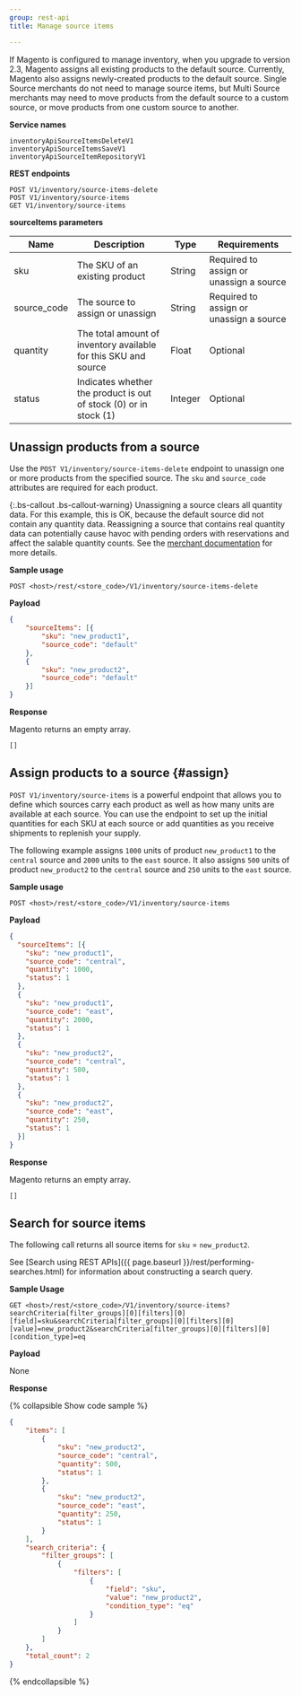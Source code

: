 ```yaml
---
group: rest-api
title: Manage source items

---
```


If Magento is configured to manage inventory, when you upgrade to version 2.3, Magento assigns all existing products to the default source. Currently, Magento also assigns newly-created products to the default source. Single Source merchants do not need to manage source items, but Multi Source merchants may need to move products from the default source to a custom source, or move products from one custom source to another.

**Service names**

```
inventoryApiSourceItemsDeleteV1
inventoryApiSourceItemsSaveV1
inventoryApiSourceItemRepositoryV1
```

**REST endpoints**

```
POST V1/inventory/source-items-delete
POST V1/inventory/source-items
GET V1/inventory/source-items
```

**sourceItems parameters**

Name | Description | Type | Requirements
--- | --- | --- | ---
sku	| The SKU of an existing product | String | Required to assign or unassign a source
source_code	| The source to assign or unassign | String | Required to assign or unassign a source
quantity	| The total amount of inventory available for this SKU and source | Float | Optional
status	|  Indicates whether the product is out of stock (0) or in stock (1) | Integer | Optional


## Unassign products from a source

Use the `POST V1/inventory/source-items-delete` endpoint to unassign one or more products from the specified source. The `sku` and `source_code` attributes are required for each product.

{:.bs-callout .bs-callout-warning}
Unassigning a source clears all quantity data. For this example, this is OK, because the default source did not contain any quantity data. Reassigning a source that contains real quantity data can potentially cause havoc with pending orders with reservations and affect the salable quantity counts. See the [merchant documentation](https://github.com/magento-engcom/msi/wiki/Overview) for more details.

**Sample usage**

`POST <host>/rest/<store_code>/V1/inventory/source-items-delete`

**Payload**

```json
{
	"sourceItems": [{
		"sku": "new_product1",
		"source_code": "default"
	},
	{
		"sku": "new_product2",
		"source_code": "default"
	}]
}
```

**Response**

Magento returns an empty array.

`[]`

## Assign products to a source {#assign}

`POST V1/inventory/source-items` is a powerful endpoint that allows you to define which sources carry each product as well as how many units are available at each source. You can use the endpoint to set up the initial quantities for each SKU at each source or add quantities as you receive shipments to replenish your supply.

The following example assigns `1000` units of product `new_product1` to the `central` source and `2000` units to the `east` source. It also assigns `500` units of product `new_product2` to the `central` source and `250` units to the `east` source.

**Sample usage**

`POST <host>/rest/<store_code>/V1/inventory/source-items`

**Payload**

```json
{
  "sourceItems": [{
  	"sku": "new_product1",
    "source_code": "central",
    "quantity": 1000,
    "status": 1
  },
  {
  	"sku": "new_product1",
  	"source_code": "east",
  	"quantity": 2000,
  	"status": 1
  },
  {
  	"sku": "new_product2",
  	"source_code": "central",
  	"quantity": 500,
  	"status": 1
  },
  {
  	"sku": "new_product2",
  	"source_code": "east",
  	"quantity": 250,
  	"status": 1
  }]
}
```

**Response**

Magento returns an empty array.

`[]`

## Search for source items

The following call returns all source items for `sku` = `new_product2`.

See [Search using REST APIs]({{ page.baseurl }}/rest/performing-searches.html) for information about constructing a search query.

**Sample Usage**

`GET <host>/rest/<store_code>/V1/inventory/source-items?searchCriteria[filter_groups][0][filters][0][field]=sku&searchCriteria[filter_groups][0][filters][0][value]=new_product2&searchCriteria[filter_groups][0][filters][0][condition_type]=eq`

**Payload**

None

**Response**

{% collapsible Show code sample %}
```json
{
    "items": [
        {
            "sku": "new_product2",
            "source_code": "central",
            "quantity": 500,
            "status": 1
        },
        {
            "sku": "new_product2",
            "source_code": "east",
            "quantity": 250,
            "status": 1
        }
    ],
    "search_criteria": {
        "filter_groups": [
            {
                "filters": [
                    {
                        "field": "sku",
                        "value": "new_product2",
                        "condition_type": "eq"
                    }
                ]
            }
        ]
    },
    "total_count": 2
}
```
{% endcollapsible %}
